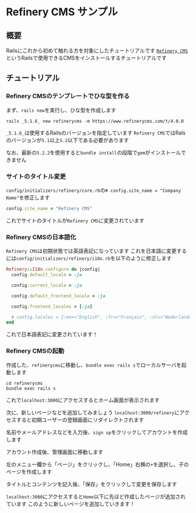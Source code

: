 # Refinery CMS サンプル
## 概要

Railsにこれから初めて触れる方を対象にしたチュートリアルです
[`Refinery CMS`]()というRailsで使用できるCMSをインストールするチュートリアルです

## チュートリアル
### Refinery CMSのテンプレートでひな型を作る

まず、`rails new`を実行し、ひな型を作成します

```shell
rails _5.1.6_ new refinerycms -m https://www.refinerycms.com/t/4.0.0
```

`_5.1.6_`は使用するRailsのバージョンを指定しています
`Refinery CMS`ではRalsのバージョンが`5.1`以上`5.2`以下である必要があります

なお、最新の`5.2.2`を使用すると`bundle install`の段階で`gem`がインストールできません

### サイトのタイトル変更

`config/initializers/refinery/core.rb`の`# config.site_name = "Company Name"`を修正します

```ruby:config/initializers/refinery/core.rb
config.site_name = "Refinery CMS"
```

これでサイトのタイトルが`Refinery CMS`に変更されています

### Refinery CMSの日本語化

`Refinery CMS`は初期状態では英語表記になっています
これを日本語に変更するには`config/initializers/refinery/i18n.rb`を以下のように修正します

```ruby:config/initializers/refinery/i18n.rb
Refinery::I18n.configure do |config|
  config.default_locale = :ja

  config.current_locale = :ja

  config.default_frontend_locale = :ja

  config.frontend_locales = [:ja]

  # config.locales = {:en=>"English", :fr=>"Français", :nl=>"Nederlands", :pt=>"Português", :"pt-BR"=>"Português brasileiro", :da=>"Dansk", :nb=>"Norsk Bokmål", :sl=>"Slovenian", :es=>"Español", :ca=>"Català", :it=>"Italiano", :de=>"Deutsch", :lv=>"Latviski", :ru=>"Русский", :sv=>"Svenska", :pl=>"Polski", :"zh-CN"=>"简体中文", :"zh-TW"=>"繁體中文", :el=>"Ελληνικά", :rs=>"Srpski", :cs=>"Česky", :sk=>"Slovenský", :ja=>"日本語", :bg=>"Български", :hu=>"Hungarian", :uk=>"Українська"}
end
```

これで日本語表記に変更されています！

### Refinery CMSの起動

作成した、`refinerycms`に移動し、`bundle exec rails s`でローカルサーバを起動します

```shell
cd refinerycms
bundle exec rails s
```

これで`localhost:3000`にアクセスするとホーム画面が表示されます

次に、新しいページなどを追加してみましょう
`localhost:3000/refinery`にアクセスすると初期ユーザーの登録画面にリダイレクトされます

名前やメールアドレスなどを入力後、`sign up`をクリックしてアカウントを作成します

アカウント作成後、管理画面に移動します

左のメニュー欄から「ページ」をクリックし、「Home」右横の`+`を選択し、子のページを作成します

タイトルとコンテンツを記入後、「保存」をクリックして変更を保存します

`localhost:3000`にアクセスすると`Home`以下に先ほど作成したページが追加されています
このように新しいページを追加していきます！